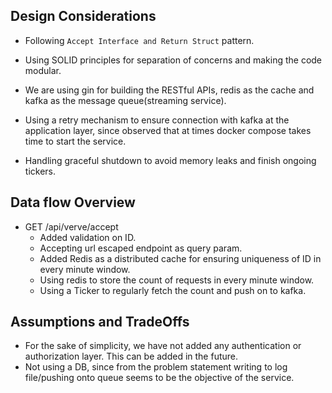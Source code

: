 ## Design Considerations

- Following `Accept Interface and Return Struct` pattern.
- Using SOLID principles for separation of concerns and making the code modular.

- We are using gin for building the RESTful APIs, redis as the cache and kafka as the message queue(streaming service).
- Using a retry mechanism to ensure connection with kafka at the application layer, since observed that at times docker compose takes time to start the service.
- Handling graceful shutdown to avoid memory leaks and finish ongoing tickers. 

## Data flow Overview

- GET /api/verve/accept
    - Added validation on ID.
    - Accepting url escaped endpoint as query param.
    - Added Redis as a distributed cache for ensuring uniqueness of ID in every minute window.
    - Using redis to store the count of requests in every minute window.
    - Using a Ticker to regularly fetch the count and push on to kafka.

## Assumptions and TradeOffs

- For the sake of simplicity, we have not added any authentication or authorization layer. This can be added in the future.
- Not using a DB, since from the problem statement writing to log file/pushing onto queue seems to be the objective of the service.
